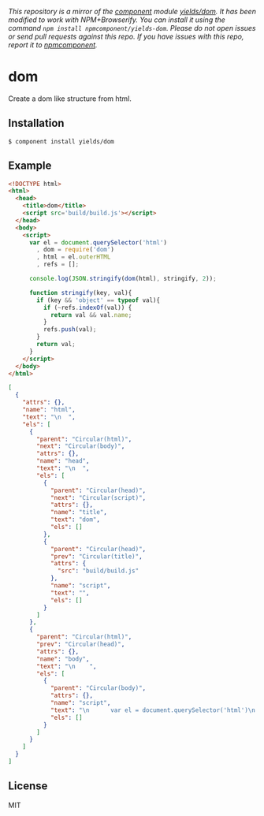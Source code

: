 *This repository is a mirror of the [component](http://component.io) module [yields/dom](http://github.com/yields/dom). It has been modified to work with NPM+Browserify. You can install it using the command `npm install npmcomponent/yields-dom`. Please do not open issues or send pull requests against this repo. If you have issues with this repo, report it to [npmcomponent](https://github.com/airportyh/npmcomponent).*

# dom

  Create a dom like structure from html.

## Installation

    $ component install yields/dom

## Example

```html
<!DOCTYPE html>
<html>
  <head>
    <title>dom</title>
    <script src='build/build.js'></script>
  </head>
  <body>
    <script>
      var el = document.querySelector('html')
        , dom = require('dom')
        , html = el.outerHTML
        , refs = [];

      console.log(JSON.stringify(dom(html), stringify, 2));

      function stringify(key, val){
        if (key && 'object' == typeof val){
          if (~refs.indexOf(val)) {
            return val && val.name;
          }
          refs.push(val);
        }
        return val;
      }
    </script>
  </body>
</html>

```

```json
[
  {
    "attrs": {},
    "name": "html",
    "text": "\n  ",
    "els": [
      {
        "parent": "Circular(html)",
        "next": "Circular(body)",
        "attrs": {},
        "name": "head",
        "text": "\n  ",
        "els": [
          {
            "parent": "Circular(head)",
            "next": "Circular(script)",
            "attrs": {},
            "name": "title",
            "text": "dom",
            "els": []
          },
          {
            "parent": "Circular(head)",
            "prev": "Circular(title)",
            "attrs": {
              "src": "build/build.js"
            },
            "name": "script",
            "text": "",
            "els": []
          }
        ]
      },
      {
        "parent": "Circular(html)",
        "prev": "Circular(head)",
        "attrs": {},
        "name": "body",
        "text": "\n    ",
        "els": [
          {
            "parent": "Circular(body)",
            "attrs": {},
            "name": "script",
            "text": "\n      var el = document.querySelector('html')\n        , dom = require('dom')\n        , html = el.outerHTML\n        , refs = [];\n\n      console.log(JSON.stringify(dom(html), stringify, 2));\n\n      function stringify(key, val){\n        if (key && 'object' == typeof val){\n          if (!val) return;\n          if ('next' == key) return circular(val.name);\n          if ('prev' == key) return circular(val.name);\n          if ('parent' == key) return circular(val.name);\n          refs.push(val);\n        }\n        return val;\n      }\n\n      function circular(name){\n        return 'Circular(' + name + ')';\n      }\n    ",
            "els": []
          }
        ]
      }
    ]
  }
] 
```

## License

  MIT
